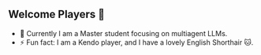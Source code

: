 ## Welcome Players 👋

- 🌱 Currently I am a Master student focusing on multiagent LLMs.
- ⚡ Fun fact: I am a Kendo player, and I have a lovely English Shorthair 🐱.
